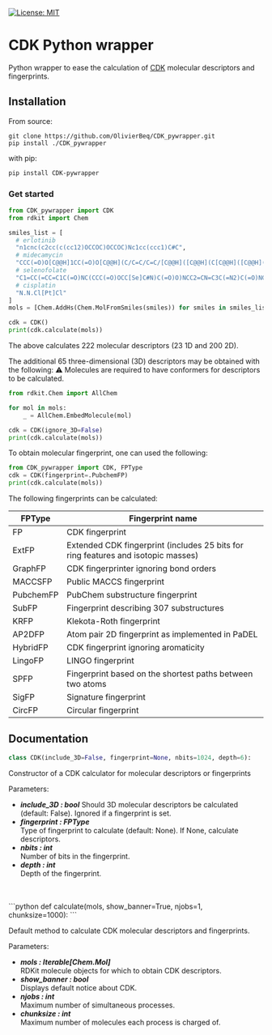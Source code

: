 [![License: MIT](https://img.shields.io/badge/License-MIT-yellow.svg)](https://opensource.org/licenses/MIT)

# CDK Python wrapper

Python wrapper to ease the calculation of [CDK](https://cdk.github.io/) molecular descriptors and fingerprints.

## Installation

From source:

    git clone https://github.com/OlivierBeq/CDK_pywrapper.git
    pip install ./CDK_pywrapper

with pip:

```bash
pip install CDK-pywrapper
```

### Get started

```python
from CDK_pywrapper import CDK
from rdkit import Chem

smiles_list = [
  # erlotinib
  "n1cnc(c2cc(c(cc12)OCCOC)OCCOC)Nc1cc(ccc1)C#C",
  # midecamycin
  "CCC(=O)O[C@@H]1CC(=O)O[C@@H](C/C=C/C=C/[C@@H]([C@@H](C[C@@H]([C@@H]([C@H]1OC)O[C@H]2[C@@H]([C@H]([C@@H]([C@H](O2)C)O[C@H]3C[C@@]([C@H]([C@@H](O3)C)OC(=O)CC)(C)O)N(C)C)O)CC=O)C)O)C",
  # selenofolate
  "C1=CC(=CC=C1C(=O)NC(CCC(=O)OCC[Se]C#N)C(=O)O)NCC2=CN=C3C(=N2)C(=O)NC(=N3)N",
  # cisplatin
  "N.N.Cl[Pt]Cl"
]
mols = [Chem.AddHs(Chem.MolFromSmiles(smiles)) for smiles in smiles_list]

cdk = CDK()
print(cdk.calculate(mols))
```

The above calculates 222 molecular descriptors (23 1D and 200 2D).<br/>

The additional 65 three-dimensional (3D) descriptors may be obtained with the following:
:warning: Molecules are required to have conformers for descriptors to be calculated.<br/>

```python
from rdkit.Chem import AllChem

for mol in mols:
    _ = AllChem.EmbedMolecule(mol)

cdk = CDK(ignore_3D=False)
print(cdk.calculate(mols))
```


To obtain molecular fingerprint, one can used the following:

```python
from CDK_pywrapper import CDK, FPType
cdk = CDK(fingerprint=.PubchemFP)
print(cdk.calculate(mols))
```

The following fingerprints can be calculated:

| FPType    | Fingerprint name                                                                   |
|-----------|------------------------------------------------------------------------------------|
| FP        | CDK fingerprint                                                                    |
| ExtFP     | Extended CDK fingerprint (includes 25 bits for ring features and isotopic masses)  |
| GraphFP   | CDK fingerprinter ignoring bond orders                                             |
| MACCSFP   | Public MACCS fingerprint                                                           |
| PubchemFP | PubChem substructure fingerprint                                                   |
| SubFP     | Fingerprint describing 307 substructures                                           |
| KRFP      | Klekota-Roth fingerprint                                                           |
| AP2DFP    | Atom pair 2D fingerprint as implemented in PaDEL                                   |
| HybridFP  | CDK fingerprint ignoring aromaticity                                               |
| LingoFP   | LINGO fingerprint                                                                  |
| SPFP      | Fingerprint based on the shortest paths between two atoms                          |
| SigFP     | Signature fingerprint                                                              |
| CircFP    | Circular fingerprint                                                               |

## Documentation

```python
class CDK(include_3D=False, fingerprint=None, nbits=1024, depth=6):
```

Constructor of a CDK calculator for molecular descriptors or fingerprints

Parameters:

- ***include_3D  : bool***
  Should 3D molecular descriptors be calculated (default: False). Ignored if a fingerprint is set.
- ***fingerprint  : FPType***  
  Type of fingerprint to calculate (default: None). If None, calculate descriptors.
- ***nbits  : int***  
  Number of bits in the fingerprint.
- ***depth  : int***  
  Depth of the fingerprint.
<br/>
<br/>
```python
def calculate(mols, show_banner=True, njobs=1, chunksize=1000):
```

Default method to calculate CDK molecular descriptors and fingerprints.

Parameters:

- ***mols  : Iterable[Chem.Mol]***  
  RDKit molecule objects for which to obtain CDK descriptors.
- ***show_banner  : bool***  
  Displays default notice about CDK.
- ***njobs  : int***  
  Maximum number of simultaneous processes.
- ***chunksize  : int***  
  Maximum number of molecules each process is charged of.
